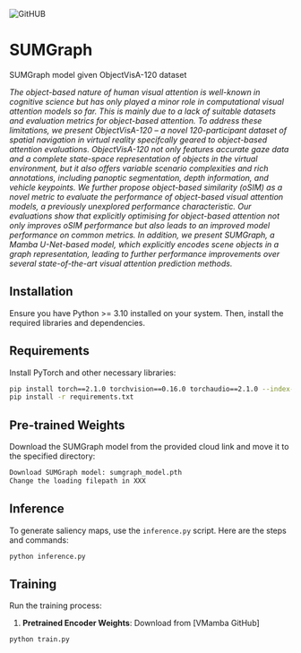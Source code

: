 
![GitHUB](https://github.com/user-attachments/assets/26a90352-eb52-4f8b-8d2a-ca7406a4978d)


# SUMGraph
SUMGraph model given ObjectVisA-120 dataset

*The object-based nature of human visual attention is well-known in cognitive science but has only played a minor role in computational visual attention models so far. This is mainly due to a lack of suitable datasets and evaluation metrics for object-based attention. To address these limitations, we present ObjectVisA-120 – a novel 120-participant dataset of spatial navigation in virtual reality specifcally geared to object-based attention evaluations. ObjectVisA-120 not only features accurate gaze data and a complete state-space representation of objects in the virtual environment, but it also offers variable scenario complexities and rich annotations, including panoptic segmentation, depth information, and vehicle keypoints. We further propose object-based similarity (oSIM) as a novel metric to evaluate the performance of object-based visual attention models, a previously unexplored performance characteristic. Our evaluations show that explicitly optimising for object-based attention not only improves oSIM performance but also leads to an improved model performance on common metrics. In addition, we present SUMGraph, a Mamba U-Net-based model, which explicitly encodes scene objects in a graph representation, leading to further performance improvements over several state-of-the-art visual attention prediction methods.*

## Installation
Ensure you have Python >= 3.10 installed on your system. Then, install the required libraries and dependencies.

## Requirements
Install PyTorch and other necessary libraries:
```bash
pip install torch==2.1.0 torchvision==0.16.0 torchaudio==2.1.0 --index-url https://download.pytorch.org/whl/cu121
pip install -r requirements.txt
```

## Pre-trained Weights
Download the SUMGraph model from the provided cloud link and move it to the specified directory:
```bash
Download SUMGraph model: sumgraph_model.pth
Change the loading filepath in XXX
```

## Inference

To generate saliency maps, use the `inference.py` script. Here are the steps and commands:

```bash
python inference.py
```

## Training
Run the training process:

1. **Pretrained Encoder Weights**: Download from [VMamba GitHub]

```bash
python train.py
```



